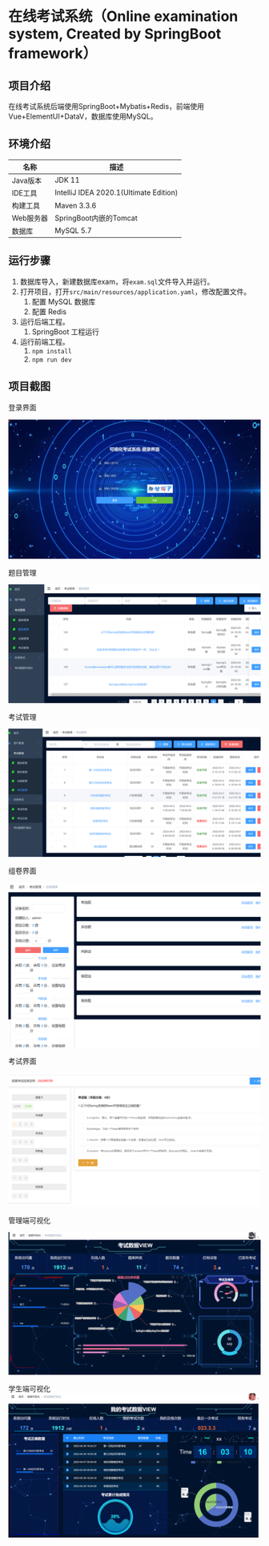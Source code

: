 # 在线考试系统（Online examination system, Created by SpringBoot framework）

## 项目介绍

在线考试系统后端使用SpringBoot+Mybatis+Redis，前端使用Vue+ElementUI+DataV，数据库使用MySQL。


## 环境介绍

| 名称     | 描述                                       |
| ------ | ---------------------------------------- |
| Java版本 | JDK 11                                |
| IDE工具  | IntelliJ IDEA 2020.1(Ultimate Edition) |
| 构建工具   | Maven 3.3.6                              |
| Web服务器 | SpringBoot内嵌的Tomcat                      |
| 数据库    | MySQL 5.7                                |

## 运行步骤

1. 数据库导入，新建数据库exam，将`exam.sql`文件导入并运行。
2. 打开项目，打开`src/main/resources/application.yaml`，修改配置文件。
   1. 配置 MySQL 数据库
   2. 配置 Redis
3. 运行后端工程。
   1. SpringBoot 工程运行
4. 运行前端工程。
   1. `npm install`
   2. `npm run dev`

## 项目截图

登录界面

![输入图片说明](imgs/login.png)

题目管理

![输入图片说明](imgs/%E9%A2%98%E7%9B%AE%E7%AE%A1%E7%90%86.png)

考试管理

![输入图片说明](imgs/%E8%80%83%E8%AF%95%E7%AE%A1%E7%90%86.png)

组卷界面

![输入图片说明](imgs/%E7%BB%84%E5%8D%B7.png)

考试界面

![输入图片说明](imgs/%E8%80%83%E8%AF%95%E7%95%8C%E9%9D%A2.png)

管理端可视化

![输入图片说明](imgs/admin%E5%8F%AF%E8%A7%86%E5%8C%96.png)

学生端可视化
![输入图片说明](imgs/stu%E5%8F%AF%E8%A7%86%E5%8C%96.png)
